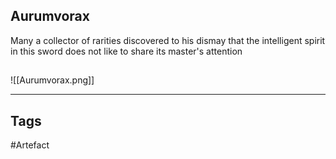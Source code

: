 ## Aurumvorax
Many a collector of rarities discovered to his dismay
that the intelligent spirit in this sword
does not like to share its master's attention
## 
![[Aurumvorax.png]]

---
## Tags
#Artefact